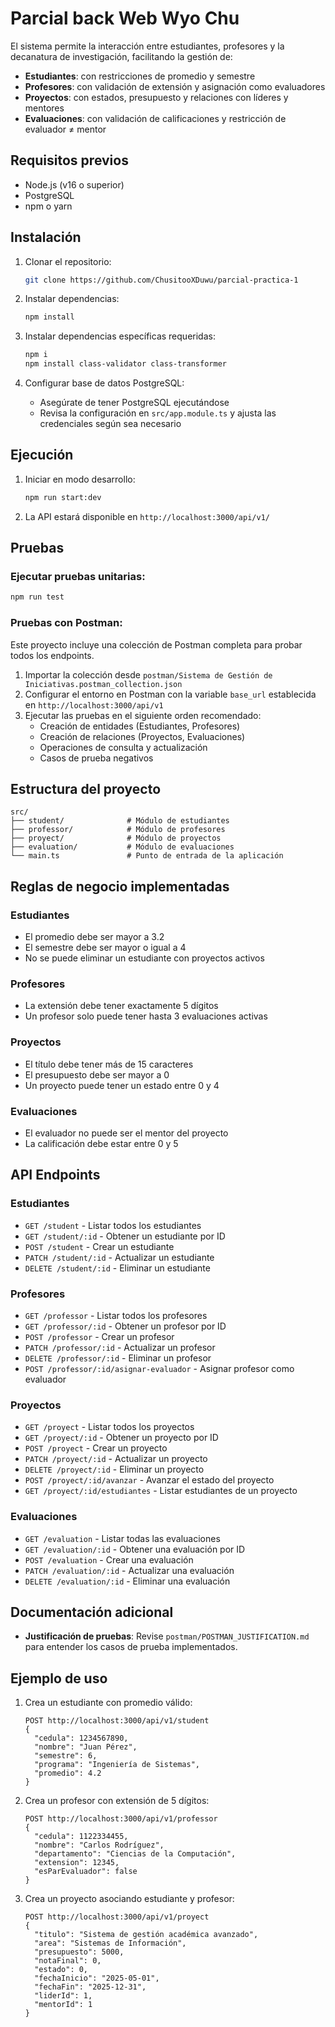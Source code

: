 # Parcial back Web Wyo Chu



El sistema permite la interacción entre estudiantes, profesores y la decanatura de investigación, facilitando la gestión de:

- **Estudiantes**: con restricciones de promedio y semestre
- **Profesores**: con validación de extensión y asignación como evaluadores
- **Proyectos**: con estados, presupuesto y relaciones con líderes y mentores
- **Evaluaciones**: con validación de calificaciones y restricción de evaluador ≠ mentor

## Requisitos previos

- Node.js (v16 o superior)
- PostgreSQL
- npm o yarn

## Instalación

1. Clonar el repositorio:
   ```bash
   git clone https://github.com/ChusitooXDuwu/parcial-practica-1
   ```

2. Instalar dependencias:
   ```bash
   npm install
   ```

3. Instalar dependencias específicas requeridas:
   ```bash
   npm i
   npm install class-validator class-transformer
   ```

4. Configurar base de datos PostgreSQL:
   - Asegúrate de tener PostgreSQL ejecutándose
   - Revisa la configuración en `src/app.module.ts` y ajusta las credenciales según sea necesario

## Ejecución

1. Iniciar en modo desarrollo:
   ```bash
   npm run start:dev
   ```

2. La API estará disponible en `http://localhost:3000/api/v1/`

## Pruebas

### Ejecutar pruebas unitarias:
```bash
npm run test
```

### Pruebas con Postman:
Este proyecto incluye una colección de Postman completa para probar todos los endpoints.

1. Importar la colección desde `postman/Sistema de Gestión de Iniciativas.postman_collection.json`
2. Configurar el entorno en Postman con la variable `base_url` establecida en `http://localhost:3000/api/v1`
3. Ejecutar las pruebas en el siguiente orden recomendado:
   - Creación de entidades (Estudiantes, Profesores)
   - Creación de relaciones (Proyectos, Evaluaciones)
   - Operaciones de consulta y actualización
   - Casos de prueba negativos

## Estructura del proyecto

```
src/
├── student/              # Módulo de estudiantes
├── professor/            # Módulo de profesores
├── proyect/              # Módulo de proyectos
├── evaluation/           # Módulo de evaluaciones
└── main.ts               # Punto de entrada de la aplicación
```

## Reglas de negocio implementadas

### Estudiantes
- El promedio debe ser mayor a 3.2
- El semestre debe ser mayor o igual a 4
- No se puede eliminar un estudiante con proyectos activos

### Profesores
- La extensión debe tener exactamente 5 dígitos
- Un profesor solo puede tener hasta 3 evaluaciones activas

### Proyectos
- El título debe tener más de 15 caracteres
- El presupuesto debe ser mayor a 0
- Un proyecto puede tener un estado entre 0 y 4

### Evaluaciones
- El evaluador no puede ser el mentor del proyecto
- La calificación debe estar entre 0 y 5

## API Endpoints

### Estudiantes
- `GET /student` - Listar todos los estudiantes
- `GET /student/:id` - Obtener un estudiante por ID
- `POST /student` - Crear un estudiante
- `PATCH /student/:id` - Actualizar un estudiante
- `DELETE /student/:id` - Eliminar un estudiante

### Profesores
- `GET /professor` - Listar todos los profesores
- `GET /professor/:id` - Obtener un profesor por ID
- `POST /professor` - Crear un profesor
- `PATCH /professor/:id` - Actualizar un profesor
- `DELETE /professor/:id` - Eliminar un profesor
- `POST /professor/:id/asignar-evaluador` - Asignar profesor como evaluador

### Proyectos
- `GET /proyect` - Listar todos los proyectos
- `GET /proyect/:id` - Obtener un proyecto por ID
- `POST /proyect` - Crear un proyecto
- `PATCH /proyect/:id` - Actualizar un proyecto
- `DELETE /proyect/:id` - Eliminar un proyecto
- `POST /proyect/:id/avanzar` - Avanzar el estado del proyecto
- `GET /proyect/:id/estudiantes` - Listar estudiantes de un proyecto

### Evaluaciones
- `GET /evaluation` - Listar todas las evaluaciones
- `GET /evaluation/:id` - Obtener una evaluación por ID
- `POST /evaluation` - Crear una evaluación
- `PATCH /evaluation/:id` - Actualizar una evaluación
- `DELETE /evaluation/:id` - Eliminar una evaluación

## Documentación adicional

- **Justificación de pruebas**: Revise `postman/POSTMAN_JUSTIFICATION.md` para entender los casos de prueba implementados.

## Ejemplo de uso

1. Crea un estudiante con promedio válido:
   ```http
   POST http://localhost:3000/api/v1/student
   {
     "cedula": 1234567890,
     "nombre": "Juan Pérez",
     "semestre": 6,
     "programa": "Ingeniería de Sistemas",
     "promedio": 4.2
   }
   ```

2. Crea un profesor con extensión de 5 dígitos:
   ```http
   POST http://localhost:3000/api/v1/professor
   {
     "cedula": 1122334455,
     "nombre": "Carlos Rodríguez",
     "departamento": "Ciencias de la Computación",
     "extension": 12345,
     "esParEvaluador": false
   }
   ```

3. Crea un proyecto asociando estudiante y profesor:
   ```http
   POST http://localhost:3000/api/v1/proyect
   {
     "titulo": "Sistema de gestión académica avanzado",
     "area": "Sistemas de Información",
     "presupuesto": 5000,
     "notaFinal": 0,
     "estado": 0,
     "fechaInicio": "2025-05-01",
     "fechaFin": "2025-12-31",
     "liderId": 1,
     "mentorId": 1
   }
   ```

